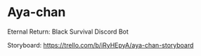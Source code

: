 # Aya-chan
Eternal Return: Black Survival Discord Bot

Storyboard: https://trello.com/b/iRyHEpyA/aya-chan-storyboard
